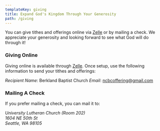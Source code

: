 ```yaml
---
templateKey: giving
title: Expand God's Kingdom Through Your Generosity
path: /giving
---
```


You can give tithes and offerings online via [Zelle](https://www.zellepay.com/) or by mailing a check. We appreciate your generosity and looking forward to see what God will do through it!

### Giving Online

Giving online is available through [Zelle](https://www.zellepay.com/get-started). Once setup, use the following information to send your tithes and offerings:

_Recipient Name_: Berkland Baptist Church
_Email_: ncbcoffering@gmail.com

### Mailing A Check

If you prefer mailing a check, you can mail it to:

<address>
  University Lutheran Church (Room 202)<br />
  1604 NE 50th St<br />
  Seattle, WA 98105
</address>
